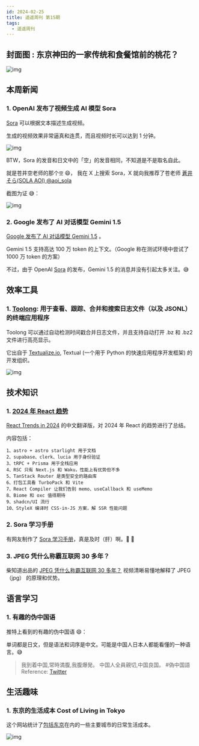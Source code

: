 ```yaml
---
id: 2024-02-25
title: 遥遥周刊 第15期
tags:
  - 遥遥周刊
---
```


## 封面图 : 东京神田的一家传统和食餐馆前的桃花？

![img](tokyo-restaurant.jpg)

## 本周新闻

### 1. OpenAI 发布了视频生成 AI 模型 Sora

[Sora](https://openai.com/sora) 可以根据文本描述生成视频。

生成的视频效果非常逼真和连贯，而且视频时长可以达到 1 分钟。

![img](sora-tokyo-walk.png)

BTW，Sora 的发音和日文中的「空」的发音相同，不知道是不是取名自此。

就是苍井空老师的那个`空` 😄， 我在 X 上搜索 Sora，X 就向我推荐了苍老师 [蒼井そら(SOLA AOI) @aoi_sola](https://twitter.com/aoi_sola)

截图为证 😅：

![img](sora_aoi_sola.png)

### 2. Google 发布了 AI 对话模型 Gemini 1.5

[Google 发布了 AI 对话模型 Gemini 1.5](https://japan.googleblog.com/2024/02/gemini-15.html) 。

Gemini 1.5 支持高达 100 万 token 的上下文。（Google 称在测试环境中尝试了 1000 万 token 的方案）

不过，由于 OpenAI [Sora](https://openai.com/sora) 的发布，Gemini 1.5 的消息并没有引起太多关注。:sweat_smile:

## 效率工具

### 1. [Toolong](https://github.com/Textualize/toolong): 用于查看、跟踪、合并和搜索日志文件（以及 JSONL）的终端应用程序

Toolong 可以通过自动检测时间戳合并日志文件，并且支持自动打开 .bz 和 .bz2 文件进行高亮显示。

它出自于 [Textualize.io](https://github.com/Textualize), Textual (一个用于 Python 的快速应用程序开发框架) 的开发组织。

![img](textualize-toolong.png)

## 技术知识

### 1. [2024 年 React 趋势](https://sorrycc.com/react-trend-2024/)

[React Trends in 2024](https://www.robinwieruch.de/react-trends/) 的中文翻译版，对 2024 年 React 的趋势进行了总结。

内容包括：

```text
1、astro + astro starlight 用于文档
2、supabase、clerk、lucia 用于身份验证
3、tRPC + Prisma 用于全栈应用
4、RSC 只有 Next.js 和 Waku，性能上有优势但不多
5、TanStack Router 是类型安全的路由库
6、打包工具看 TurboPack 和 Vite
7、React Compiler 让我们告别 memo、useCallback 和 useMemo
8、Biome 和 oxc 值得期待
9、shadcn/UI 流行
10、StyleX 编译时 CSS-in-JS 方案，解 SSR 性能问题
```

### 2. Sora 学习手册

有网友制作了 [Sora 学习手册](https://yunyinghui.feishu.cn/wiki/BaCEwe3AliqYERkc9dVcfW0BnXg)，真是及时（肝）啊。:bow: :saluting_face:

### 3. JPEG 凭什么称霸互联网 30 多年？

柴知道出品的 [JPEG 凭什么称霸互联网 30 多年？](https://www.youtube.com/watch?v=NpbhFTmUvts) 视频清晰易懂地解释了 JPEG（jpg） 的原理和优势。

## 语言学习

### 1. 有趣的伪中国语

推特上看到的有趣的伪中国语 😄：

单词都是日文，但是语法和词序是中文。可能是中国人日本人都能看懂的一种语言。:sweat_smile:

> 我到着中国,常時満腹,我腹爆発。
> 中国人全員親切,中国良国。 #偽中国語
> Reference: [Twitter](https://twitter.com/mkmk4577/status/1758789215612195215)

## 生活趣味

### 1. 东京的生活成本 Cost of Living in Tokyo

这个网站统计了[包括东京](https://www.numbeo.com/cost-of-living/in/Tokyo)在内的一些主要城市的日常生活成本。

![img](CostofLivinginTokyo.png)
